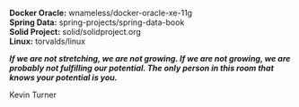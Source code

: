 **Docker Oracle:** wnameless/docker-oracle-xe-11g  
**Spring Data:** spring-projects/spring-data-book  
**Solid Project:** solid/solidproject.org  
**Linux:** torvalds/linux  

_**If we are not stretching, we are not growing. If we are not growing, we are probably not fulfilling our potential. The only person in this room that knows your potential is you.**_

Kevin Turner 